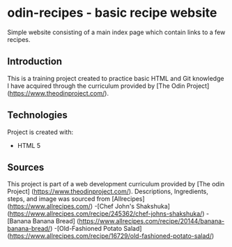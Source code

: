 # odin-recipes - basic recipe website
Simple website consisting of a main index page which contain links to a few recipes.

## Introduction
This is a training project created to practice basic HTML and Git knowledge I have acquired through the curriculum provided by [The Odin Project] (https://www.theodinproject.com/).

## Technologies
Project is created with:
* HTML 5

## Sources
This project is part of a web development curriculum provided by [The odin Project] (https://www.theodinproject.com/).
Descriptions, Ingredients, steps, and image was sourced from [Allrecipes] (https://www.allrecipes.com/)
-[Chef John's Shakshuka] (https://www.allrecipes.com/recipe/245362/chef-johns-shakshuka/)
-[Banana Banana Bread] (https://www.allrecipes.com/recipe/20144/banana-banana-bread/)
-[Old-Fashioned Potato Salad] (https://www.allrecipes.com/recipe/16729/old-fashioned-potato-salad/)